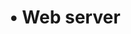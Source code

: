 ---
layout: list
type: tag
title: • Web server
slug: webserver
categories: middleware
menu: true
order: 11
description: >
   Posts related to web server
---